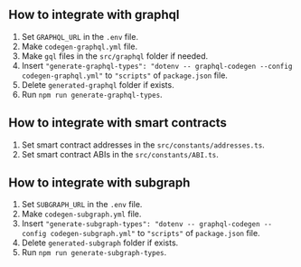 ## How to integrate with graphql
1. Set `GRAPHQL_URL` in the `.env` file.
2. Make `codegen-graphql.yml` file.
3. Make `gql` files in the `src/graphql` folder if needed.
4. Insert `"generate-graphql-types": "dotenv -- graphql-codegen --config codegen-graphql.yml"` to `"scripts"` of `package.json` file.
5. Delete `generated-graphql` folder if exists.
6. Run `npm run generate-graphql-types`.

## How to integrate with smart contracts
1. Set smart contract addresses in the `src/constants/addresses.ts`.
2. Set smart contract ABIs in the `src/constants/ABI.ts`.

## How to integrate with subgraph
1. Set `SUBGRAPH_URL` in the `.env` file.
2. Make `codegen-subgraph.yml` file.
3. Insert `"generate-subgraph-types": "dotenv -- graphql-codegen --config codegen-subgraph.yml"` to `"scripts"` of `package.json` file.
4. Delete `generated-subgraph` folder if exists.
5. Run `npm run generate-subgraph-types`.